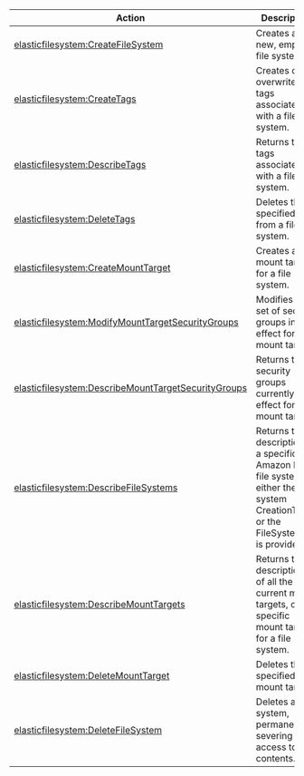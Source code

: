 | Action | Description | Resource | Condition |
| --- | --- | --- | --- |
| [elasticfilesystem:CreateFileSystem](http://docs.aws.amazon.com/efs/latest/ug/API_CreateFileSystem.html) | Creates a new, empty file system. | arn:aws:elasticfilesystem:$region:$account:file-system/* | - |
| [elasticfilesystem:CreateTags](http://docs.aws.amazon.com/efs/latest/ug/API_CreateTags.html) | Creates or overwrites tags associated with a file system. | arn:aws:elasticfilesystem:$region:$account:file-system/$filesystem-id | - |
| [elasticfilesystem:DescribeTags](http://docs.aws.amazon.com/efs/latest/ug/API_DescribeTags.html) | Returns the tags associated with a file system. | arn:aws:elasticfilesystem:$region:$account:file-system/$filesystem-id | - |
| [elasticfilesystem:DeleteTags](http://docs.aws.amazon.com/efs/latest/ug/API_DeleteTags.html) | Deletes the specified tags from a file system. | arn:aws:elasticfilesystem:$region:$account:file-system/$filesystem-id | - |
| [elasticfilesystem:CreateMountTarget](http://docs.aws.amazon.com/efs/latest/ug/API_CreateMountTarget.html) | Creates a mount target for a file system. | arn:aws:elasticfilesystem:$region:$account:file-system/$filesystem-id | - |
| [elasticfilesystem:ModifyMountTargetSecurityGroups](http://docs.aws.amazon.com/efs/latest/ug/API_ModifyMountTargetSecurityGroups.html) | Modifies the set of security groups in effect for a mount target. | arn:aws:elasticfilesystem:$region:$account:file-system/$filesystem-id | - |
| [elasticfilesystem:DescribeMountTargetSecurityGroups](http://docs.aws.amazon.com/efs/latest/ug/API_DescribeMountTargetSecurityGroups.html) | Returns the security groups currently in effect for a mount target. | arn:aws:elasticfilesystem:$region:$account:file-system/$filesystem-id | - |
| [elasticfilesystem:DescribeFileSystems](http://docs.aws.amazon.com/efs/latest/ug/API_DescribeFileSystems.html) | Returns the description of a specific Amazon EFS file system if either the file system CreationToken or the FileSystemId is provided. | arn:aws:elasticfilesystem:$region:$account:file-system/$filesystem-id, arn:aws:elasticfilesystem:$region:$account:file-system/* | - |
| [elasticfilesystem:DescribeMountTargets](http://docs.aws.amazon.com/efs/latest/ug/API_DescribeMountTargets.html) | Returns the descriptions of all the current mount targets, or a specific mount target, for a file system. | arn:aws:elasticfilesystem:$region:$account:file-system/$filesystem-id | - |
| [elasticfilesystem:DeleteMountTarget](http://docs.aws.amazon.com/efs/latest/ug/API_DeleteMountTarget.html) | Deletes the specified mount target. | arn:aws:elasticfilesystem:$region:$account:file-system/$filesystem-id | - |
| [elasticfilesystem:DeleteFileSystem](http://docs.aws.amazon.com/efs/latest/ug/API_DeleteFileSystem.html) | Deletes a file system, permanently severing access to its contents. | arn:aws:elasticfilesystem:$region:$account:file-system/$filesystem-id | - |
